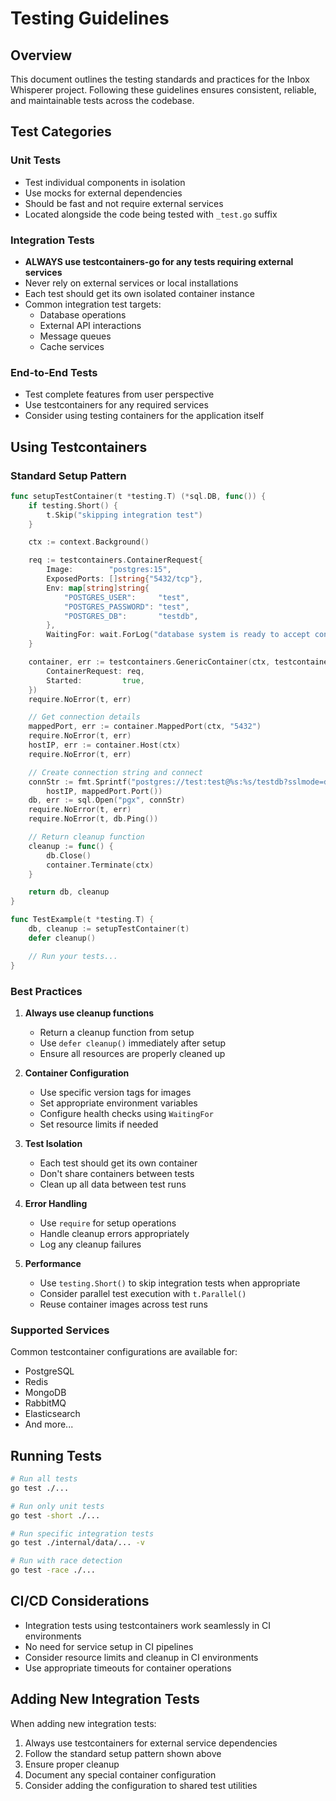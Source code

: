 # Testing Guidelines

## Overview
This document outlines the testing standards and practices for the Inbox Whisperer project. Following these guidelines ensures consistent, reliable, and maintainable tests across the codebase.

## Test Categories

### Unit Tests
- Test individual components in isolation
- Use mocks for external dependencies
- Should be fast and not require external services
- Located alongside the code being tested with `_test.go` suffix

### Integration Tests
- **ALWAYS use testcontainers-go for any tests requiring external services**
- Never rely on external services or local installations
- Each test should get its own isolated container instance
- Common integration test targets:
  - Database operations
  - External API interactions
  - Message queues
  - Cache services

### End-to-End Tests
- Test complete features from user perspective
- Use testcontainers for any required services
- Consider using testing containers for the application itself

## Using Testcontainers

### Standard Setup Pattern
```go
func setupTestContainer(t *testing.T) (*sql.DB, func()) {
    if testing.Short() {
        t.Skip("skipping integration test")
    }

    ctx := context.Background()

    req := testcontainers.ContainerRequest{
        Image:        "postgres:15",
        ExposedPorts: []string{"5432/tcp"},
        Env: map[string]string{
            "POSTGRES_USER":     "test",
            "POSTGRES_PASSWORD": "test",
            "POSTGRES_DB":       "testdb",
        },
        WaitingFor: wait.ForLog("database system is ready to accept connections"),
    }

    container, err := testcontainers.GenericContainer(ctx, testcontainers.GenericContainerRequest{
        ContainerRequest: req,
        Started:         true,
    })
    require.NoError(t, err)

    // Get connection details
    mappedPort, err := container.MappedPort(ctx, "5432")
    require.NoError(t, err)
    hostIP, err := container.Host(ctx)
    require.NoError(t, err)

    // Create connection string and connect
    connStr := fmt.Sprintf("postgres://test:test@%s:%s/testdb?sslmode=disable", 
        hostIP, mappedPort.Port())
    db, err := sql.Open("pgx", connStr)
    require.NoError(t, err)
    require.NoError(t, db.Ping())

    // Return cleanup function
    cleanup := func() {
        db.Close()
        container.Terminate(ctx)
    }

    return db, cleanup
}

func TestExample(t *testing.T) {
    db, cleanup := setupTestContainer(t)
    defer cleanup()

    // Run your tests...
}
```

### Best Practices
1. **Always use cleanup functions**
   - Return a cleanup function from setup
   - Use `defer cleanup()` immediately after setup
   - Ensure all resources are properly cleaned up

2. **Container Configuration**
   - Use specific version tags for images
   - Set appropriate environment variables
   - Configure health checks using `WaitingFor`
   - Set resource limits if needed

3. **Test Isolation**
   - Each test should get its own container
   - Don't share containers between tests
   - Clean up all data between test runs

4. **Error Handling**
   - Use `require` for setup operations
   - Handle cleanup errors appropriately
   - Log any cleanup failures

5. **Performance**
   - Use `testing.Short()` to skip integration tests when appropriate
   - Consider parallel test execution with `t.Parallel()`
   - Reuse container images across test runs

### Supported Services
Common testcontainer configurations are available for:
- PostgreSQL
- Redis
- MongoDB
- RabbitMQ
- Elasticsearch
- And more...

## Running Tests
```bash
# Run all tests
go test ./...

# Run only unit tests
go test -short ./...

# Run specific integration tests
go test ./internal/data/... -v

# Run with race detection
go test -race ./...
```

## CI/CD Considerations
- Integration tests using testcontainers work seamlessly in CI environments
- No need for service setup in CI pipelines
- Consider resource limits and cleanup in CI environments
- Use appropriate timeouts for container operations

## Adding New Integration Tests
When adding new integration tests:
1. Always use testcontainers for external service dependencies
2. Follow the standard setup pattern shown above
3. Ensure proper cleanup
4. Document any special container configuration
5. Consider adding the configuration to shared test utilities 